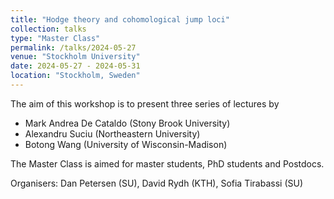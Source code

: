 ```yaml
---
title: "Hodge theory and cohomological jump loci"
collection: talks
type: "Master Class"
permalink: /talks/2024-05-27
venue: "Stockholm University"
date: 2024-05-27 - 2024-05-31
location: "Stockholm, Sweden"
---
```


The aim of this workshop is to present three series of lectures by
* Mark Andrea De Cataldo (Stony Brook University)
* Alexandru Suciu (Northeastern University)
* Botong Wang (University of Wisconsin-Madison)

The Master Class is aimed for master students, PhD students and Postdocs.

Organisers: Dan Petersen (SU), David Rydh (KTH), Sofia Tirabassi (SU)

